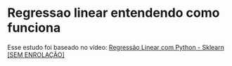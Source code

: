 # Regressao linear entendendo como funciona

Esse estudo foi baseado no vídeo: [Regressão Linear com Python - Sklearn [SEM ENROLAÇÃO]](https://www.youtube.com/watch?v=E9SlPswKGCg&t=1s&ab_channel=MarceloOliveira)
